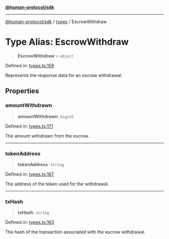 [**@human-protocol/sdk**](../../README.md)

***

[@human-protocol/sdk](../../modules.md) / [types](../README.md) / EscrowWithdraw

# Type Alias: EscrowWithdraw

> **EscrowWithdraw** = `object`

Defined in: [types.ts:159](https://github.com/humanprotocol/human-protocol/blob/5b6e90353814741f056deb2914334a3c4fbc279d/packages/sdk/typescript/human-protocol-sdk/src/types.ts#L159)

Represents the response data for an escrow withdrawal.

## Properties

### amountWithdrawn

> **amountWithdrawn**: `bigint`

Defined in: [types.ts:171](https://github.com/humanprotocol/human-protocol/blob/5b6e90353814741f056deb2914334a3c4fbc279d/packages/sdk/typescript/human-protocol-sdk/src/types.ts#L171)

The amount withdrawn from the escrow.

***

### tokenAddress

> **tokenAddress**: `string`

Defined in: [types.ts:167](https://github.com/humanprotocol/human-protocol/blob/5b6e90353814741f056deb2914334a3c4fbc279d/packages/sdk/typescript/human-protocol-sdk/src/types.ts#L167)

The address of the token used for the withdrawal.

***

### txHash

> **txHash**: `string`

Defined in: [types.ts:163](https://github.com/humanprotocol/human-protocol/blob/5b6e90353814741f056deb2914334a3c4fbc279d/packages/sdk/typescript/human-protocol-sdk/src/types.ts#L163)

The hash of the transaction associated with the escrow withdrawal.
